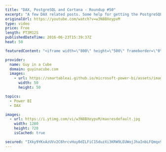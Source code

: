 ```yaml
---
title: "DAX, PostgreSQL and Cortana - Roundup #50"
excerpt: "A few DAX related posts. Some help for getting the PostgreSQL provide usable with Power BI Desktop. And some help to get all the tools installed for Cortana Intelligence Suite.  Make Your Numeric Division Faultless in Power Query (@Rad_Reza) http://www.radacad.com/make-your-numeric-division-faultless-in-power-query"
originalUrl: https://youtube.com/watch?v=w3N8BXeypvM
type: video
price: Free
length: PT3M12S
publishedDateTime: 2016-06-23T15:39:37Z
heat: 50

featuredContent: "<iframe width=\"800\" height=\"500\" frameborder=\"0\" src=\"https://www.youtube.com/embed/w3N8BXeypvM\" allow=\"accelerometer; autoplay; encrypted-media; gyroscope; picture-in-picture\" allowfullscreen></iframe>"

provider:
  name: Guy in a Cube
  domain: guyinacube.com
  images:
    - url: https://smartableai.github.io/microsoft-power-bi/assets/images/organizations/guyinacube.com-50x50.jpg
      width: 50
      height: 50

topics:
  - Power BI
  - DAX

images:
  - url: https://i.ytimg.com/vi/w3N8BXeypvM/maxresdefault.jpg
    width: 1280
    height: 720
    isCached: true

secured: "IXky9YKxAzUVv2C6hrcvHuy0dILFiC15duzXi3KRW9LEUWojJhaInbLFQmqx95dx4B3vPVlIOt8yOey4CbHqu+Qd1mHBkiFtsFDFErpecW0SsuR3xj1mUC51tqYgzHSJVejG57mb1jV4B6J418DAPk62ck5+q3nEaArDV9p4nh7nAZdex2OZtKOxsySe8fLBS2ZS+edxeG4wFxovoK0XaIfCoxNw+2EX/pSMUyBoGzpSUr0U3oLZhEMvIcIvz/GzTxnflZKSbuZjdJuoqsF6wzE32U4ICeK+4OqX+iduPAplXIHswv4YflIZUKYFxPWrK3xpPKwvcN5nVdbp7NCgUaTtFFDD5xXYF2elU0n8jDt5uruH55JRX0AHwGjxKmkLiDnRG+65wyT1op75fXT5ASBwDx4xJeTFT3dAh/O660o=;0dvcWhN/QQGA+Aim0dAjVA=="
---
```


